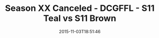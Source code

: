 ---
title: Season XX Canceled - DCGFFL - S11 Teal vs S11 Brown
teams-score:
- team: _teams/s11-teal.md
  score: 34
- team: _teams/s11-brown.md
  score: 19
mvp: Bryan Sanders (Teal), Evan Binder (Brown)
game-ball: ''
season: 11
week: 7
date: '2015-11-03T18:51:46'
pageid: season-11-week-7-941-vs-938
---